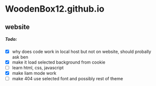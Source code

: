 # WoodenBox12.github.io
## website

##### Todo:
 - [x] why does code work in local host but not on website, should probally ask ben
 - [x] make it load selected background from cookie
 - [ ] learn html, css, javascript
 - [x] make liam mode work
 - [ ] make 404 use selected font and possibly rest of theme
